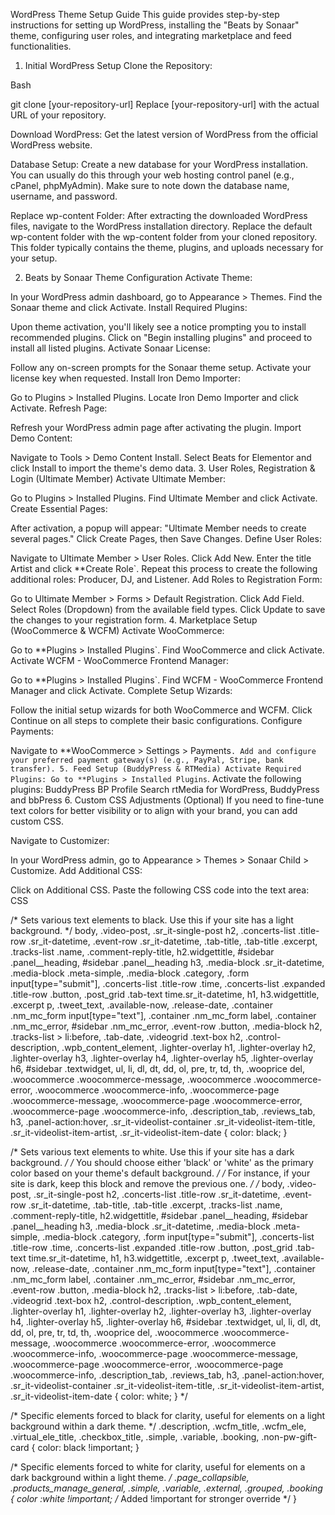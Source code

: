 WordPress Theme Setup Guide
This guide provides step-by-step instructions for setting up WordPress, installing the "Beats by Sonaar" theme, configuring user roles, and integrating marketplace and feed functionalities.

1. Initial WordPress Setup
Clone the Repository:

Bash

git clone [your-repository-url]
Replace [your-repository-url] with the actual URL of your repository.

Download WordPress:
Get the latest version of WordPress from the official WordPress website.

Database Setup:
Create a new database for your WordPress installation. You can usually do this through your web hosting control panel (e.g., cPanel, phpMyAdmin). Make sure to note down the database name, username, and password.

Replace wp-content Folder:
After extracting the downloaded WordPress files, navigate to the WordPress installation directory. Replace the default wp-content folder with the wp-content folder from your cloned repository. This folder typically contains the theme, plugins, and uploads necessary for your setup.

2. Beats by Sonaar Theme Configuration
Activate Theme:

In your WordPress admin dashboard, go to Appearance > Themes.
Find the Sonaar theme and click Activate.
Install Required Plugins:

Upon theme activation, you'll likely see a notice prompting you to install recommended plugins. Click on "Begin installing plugins" and proceed to install all listed plugins.
Activate Sonaar License:

Follow any on-screen prompts for the Sonaar theme setup.
Activate your license key when requested.
Install Iron Demo Importer:

Go to Plugins > Installed Plugins.
Locate Iron Demo Importer and click Activate.
Refresh Page:

Refresh your WordPress admin page after activating the plugin.
Import Demo Content:

Navigate to Tools > Demo Content Install.
Select Beats for Elementor and click Install to import the theme's demo data.
3. User Roles, Registration & Login (Ultimate Member)
Activate Ultimate Member:

Go to Plugins > Installed Plugins.
Find Ultimate Member and click Activate.
Create Essential Pages:

After activation, a popup will appear: "Ultimate Member needs to create several pages." Click Create Pages, then Save Changes.
Define User Roles:

Navigate to Ultimate Member > User Roles.
Click Add New.
Enter the title Artist and click **Create Role`.
Repeat this process to create the following additional roles: Producer, DJ, and Listener.
Add Roles to Registration Form:

Go to Ultimate Member > Forms > Default Registration.
Click Add Field.
Select Roles (Dropdown) from the available field types.
Click Update to save the changes to your registration form.
4. Marketplace Setup (WooCommerce & WCFM)
Activate WooCommerce:

Go to **Plugins > Installed Plugins`.
Find WooCommerce and click Activate.
Activate WCFM - WooCommerce Frontend Manager:

Go to **Plugins > Installed Plugins`.
Find WCFM - WooCommerce Frontend Manager and click Activate.
Complete Setup Wizards:

Follow the initial setup wizards for both WooCommerce and WCFM. Click Continue on all steps to complete their basic configurations.
Configure Payments:

Navigate to **WooCommerce > Settings > Payments`.
Add and configure your preferred payment gateway(s) (e.g., PayPal, Stripe, bank transfer).
5. Feed Setup (BuddyPress & RTMedia)
Activate Required Plugins:
Go to **Plugins > Installed Plugins`.
Activate the following plugins:
BuddyPress
BP Profile Search
rtMedia for WordPress, BuddyPress and bbPress
6. Custom CSS Adjustments (Optional)
If you need to fine-tune text colors for better visibility or to align with your brand, you can add custom CSS.

Navigate to Customizer:

In your WordPress admin, go to Appearance > Themes > Sonaar Child > Customize.
Add Additional CSS:

Click on Additional CSS.
Paste the following CSS code into the text area:
CSS

/* Sets various text elements to black. Use this if your site has a light background. */
body, .video-post, .sr_it-single-post h2, .concerts-list .title-row .sr_it-datetime, .event-row .sr_it-datetime, .tab-title, .tab-title .excerpt, .tracks-list .name, .comment-reply-title, h2.widgettitle, #sidebar .panel__heading, #sidebar .panel__heading h3, .media-block .sr_it-datetime, .media-block .meta-simple, .media-block .category, .form input[type="submit"], .concerts-list .title-row .time, .concerts-list .expanded .title-row .button, .post_grid .tab-text time.sr_it-datetime, h1, h3.widgettitle, .excerpt p, .tweet_text, .available-now, .release-date, .container .nm_mc_form input[type="text"], .container .nm_mc_form label, .container .nm_mc_error, #sidebar .nm_mc_error, .event-row .button, .media-block h2, .tracks-list > li:before, .tab-date, .videogrid .text-box h2, .control-description, .wpb_content_element, .lighter-overlay h1, .lighter-overlay h2, .lighter-overlay h3, .lighter-overlay h4, .lighter-overlay h5, .lighter-overlay h6, #sidebar .textwidget, ul, li, dl, dt, dd, ol, pre, tr, td, th, .wooprice del, .woocommerce .woocommerce-message, .woocommerce .woocommerce-error, .woocommerce .woocommerce-info, .woocommerce-page .woocommerce-message, .woocommerce-page .woocommerce-error, .woocommerce-page .woocommerce-info, .description_tab, .reviews_tab, h3, .panel-action:hover, .sr_it-videolist-container .sr_it-videolist-item-title, .sr_it-videolist-item-artist, .sr_it-videolist-item-date {
   color: black;
}

/* Sets various text elements to white. Use this if your site has a dark background. */
/* You should choose either 'black' or 'white' as the primary color based on your theme's default background. */
/* For instance, if your site is dark, keep this block and remove the previous one. */
/*
body, .video-post, .sr_it-single-post h2, .concerts-list .title-row .sr_it-datetime, .event-row .sr_it-datetime, .tab-title, .tab-title .excerpt, .tracks-list .name, .comment-reply-title, h2.widgettitle, #sidebar .panel__heading, #sidebar .panel__heading h3, .media-block .sr_it-datetime, .media-block .meta-simple, .media-block .category, .form input[type="submit"], .concerts-list .title-row .time, .concerts-list .expanded .title-row .button, .post_grid .tab-text time.sr_it-datetime, h1, h3.widgettitle, .excerpt p, .tweet_text, .available-now, .release-date, .container .nm_mc_form input[type="text"], .container .nm_mc_form label, .container .nm_mc_error, #sidebar .nm_mc_error, .event-row .button, .media-block h2, .tracks-list > li:before, .tab-date, .videogrid .text-box h2, .control-description, .wpb_content_element, .lighter-overlay h1, .lighter-overlay h2, .lighter-overlay h3, .lighter-overlay h4, .lighter-overlay h5, .lighter-overlay h6, #sidebar .textwidget, ul, li, dl, dt, dd, ol, pre, tr, td, th, .wooprice del, .woocommerce .woocommerce-message, .woocommerce .woocommerce-error, .woocommerce .woocommerce-info, .woocommerce-page .woocommerce-message, .woocommerce-page .woocommerce-error, .woocommerce-page .woocommerce-info, .description_tab, .reviews_tab, h3, .panel-action:hover, .sr_it-videolist-container .sr_it-videolist-item-title, .sr_it-videolist-item-artist, .sr_it-videolist-item-date {
    color: white;
}
*/

/* Specific elements forced to black for clarity, useful for elements on a light background within a dark theme. */
.description, .wcfm_title, .wcfm_ele, .virtual_ele_title, .checkbox_title, .simple, .variable, .booking, .non-pw-gift-card {
	color: black !important;
}

/* Specific elements forced to white for clarity, useful for elements on a dark background within a light theme. */
.page_collapsible, .products_manage_general, .simple, .variable, .external, .grouped, .booking {
	color :white !important; /* Added !important for stronger override */
}


